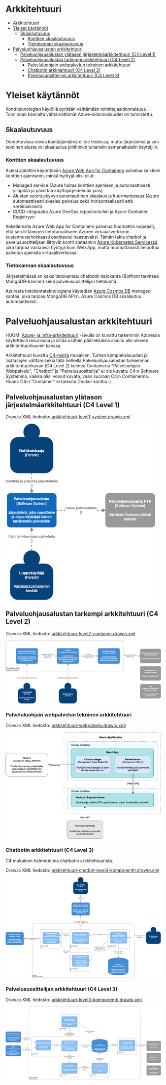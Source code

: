# Arkkitehtuuri

- [Arkkitehtuuri](#arkkitehtuuri)
- [Yleiset käytännöt](#yleiset-käytännöt)
  - [Skaalautuvuus](#skaalautuvuus)
    - [Konttien skaalautuvuus](#konttien-skaalautuvuus)
    - [Tietokannan skaalautuvuus](#tietokannan-skaalautuvuus)
- [Palveluohjausalustan arkkitehtuuri](#palveluohjausalustan-arkkitehtuuri)
  - [Palveluohjausalustan ylätason järjestelmäarkkitehtuuri (C4 Level 1)](#palveluohjausalustan-ylätason-järjestelmäarkkitehtuuri-c4-level-1)
  - [Palveluohjausalustan tarkempi arkkitehtuuri (C4 Level 2)](#palveluohjausalustan-tarkempi-arkkitehtuuri-c4-level-2)
    - [Palveluluohjain webpalvelun tekninen arkkitehtuuri](#palveluluohjain-webpalvelun-tekninen-arkkitehtuuri)
    - [Chatbotin arkkitehtuuri (C4 Level 3)](#chatbotin-arkkitehtuuri-c4-level-3)
    - [Palvelusuosittelijan arkkitehtuuri (C4 Level 3)](#palvelusuosittelijan-arkkitehtuuri-c4-level-3)

# Yleiset käytännöt

Konttiteknologian käytöllä pyritään välttämään toimittajasidonnaisuus. Toiminnan kannalta välttämättömät Azure-sidonnaisuudet on tunnistettu.

## Skaalautuvuus

Odotettavissa olevia käyttäjämääriä ei ole tiedossa, mutta järjestelmä ja sen tekninen alusta voi skaalautua johihinkin tuhansiin samanaikaisiin käyttäjiin.

### Konttien skaalautuvuus

Aluksi ajateltiin käytettävän [Azure Web App for Containers](https://azure.microsoft.com/en-us/services/app-service/containers/) palvelua kaikkien konttien ajamiseen, minkä hyötyjä olisi ollut:

- Managed service (Azure hoitaa konttien ajamisen ja automaattisesti ylläpitää ja päivittää käyttöjärjestelmää yms)
- Alustan suorituskyvyn automaattinen skaalaus ja kuormantasaus (Azure automaattisesti skaalaa palvalua sekä horisontaalisesti että vertikaalisesti)
- CI/CD integraatio Azure DevOps repositorioihin ja Azure Container Registryyn

Kokeilemalla Azure Web App for Containers palvelua huomattiin nopeasti, että sen liittäminen tietoturvalliseen Azuren virtuaaliverkkoon kustannustehokkaasti osoittautui haastavaksi. Tämän takia chatbot ja pavelusuosittelijaan liittyvät kontit ajetaankin [Azure Kubernetes Servicessä](https://azure.microsoft.com/en-us/services/kubernetes-service/), joka tarjoaa vastaavia hyötyjä kuin Web App, mutta huomattavasti helpottaa palvelun ajamista virtuaaliverkossa.

### Tietokannan skaalautuvuus

Järjestelmässä on kaksi tietokantaa: chatbotin tietokanta (Botfront tarvitsee MongoDB-kannan) sekä palvelusuosittelijan tietokanta.

Azuresta tietokantateknologiana käytetään [Azure Cosmos DB](https://azure.microsoft.com/en-us/services/cosmos-db/) managed kantaa, joka tarjoaa MongoDB API:n. Azure Cosmos DB skaalautuu automaattisesti.

# Palveluohjausalustan arkkitehtuuri

HUOM: [Azure- ja infra-arkkitehtuuri](./azure-arkkitehtuuri.md) -sivulla on kuvattu tarkemmin Azuressa käytettäviä resursseja ja siltää osittain päällekkäisiä asioita alla olevien arkkitehtuurikuvien kanssa.

Arkkitehtuuri kuvattu [C4-mallia](https://c4model.com/) mukaillen. Turhan kompleksisuuden ja lisätasojen välttämiseksi tällä hetkellä Palveluohjausalustan tarkemman arkkitehtuurikuvan (C4 Level 2) kolmea Containeria "Palveluohjain Webpalvelu", "Chatbot" ja "Palvelusuosittelija" ei ole kuvattu C4:n Software Systeminä, vaikka olisi voinut kuvata, vaan suoraan C4:n Containerina.
Huom: C4:n "Container" ei tarkoita Docker konttia :)

## Palveluohjausalustan ylätason järjestelmäarkkitehtuuri (C4 Level 1)

Draw.io XML tiedosto: [arkkitehtuuri-level1-system.drawio.xml](/.attachments/arkkitehtuuri-level1-system.drawio.xml)

![arkkitehtuuri-level1-system.drawio.png](/.attachments/arkkitehtuuri-level1-system.drawio.png)

## Palveluohjausalustan tarkempi arkkitehtuuri (C4 Level 2)

Draw.io XML tiedosto: [arkkitehtuuri-level2-container.drawio.xml](/.attachments/arkkitehtuuri-level2-container.drawio.xml)

![arkkitehtuuri-level2-container.drawio.png](/.attachments/arkkitehtuuri-level2-container.drawio.png)

### Palveluluohjain webpalvelun tekninen arkkitehtuuri

Draw.io XML tiedosto: [arkkitehtuuri-webpalvelu.drawio.xml](/.attachments/arkkitehtuuri-webpalvelu.drawio.xml)

![arkkitehtuuri-webpalvelu.drawio.png](/.attachments/arkkitehtuuri-webpalvelu.drawio.png)

### Chatbotin arkkitehtuuri (C4 Level 3)

C4 mukainen hahmotelma chatbotin arkkitehtuurista.

Draw.io XML tiedosto: [arkkitehtuuri-chatbot-level3-komponentti.drawio.xml](/.attachments/arkkitehtuuri-chatbot-level3-komponentti.drawio.xml)

![arkkitehtuuri-chatbot-level3-komponentti.drawio.png](/.attachments/arkkitehtuuri-chatbot-level3-komponentti.drawio.png)

### Palvelusuosittelijan arkkitehtuuri (C4 Level 3)

Draw.io XML tiedosto: [arkkitehtuuri-level3-komponentti.drawio.xml](/.attachments/arkkitehtuuri-level3-komponentti.drawio.xml)

![arkkitehtuuri-level3-komponentti.drawio.png](/.attachments/arkkitehtuuri-level3-komponentti.drawio.png)
